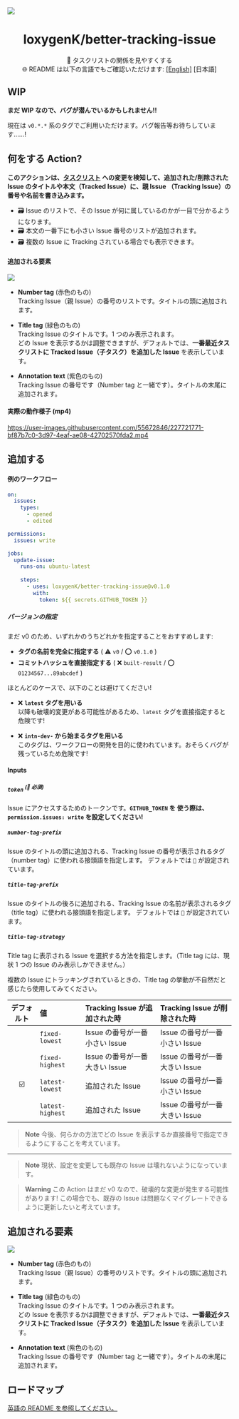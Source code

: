 <img src="./_readme/hero.svg" />

<div align="center">

# loxygenK/better-tracking-issue

🚩 タスクリストの関係を見やすくする<br />
🌐 README は以下の言語でもご確認いただけます: [[English]](./README.md) [日本語]

</div>

## WIP
**まだ WIP なので、バグが潜んでいるかもしれません!!**

現在は `v0.*.*` 系のタグでご利用いただけます。バグ報告等お待ちしています……!

## 何をする Action?

**このアクションは、[タスクリスト](https://docs.github.com/ja/get-started/writing-on-github/working-with-advanced-formatting/about-task-lists) への変更を検知して、追加された/削除された Issue のタイトルや本文（Tracked Issue）に、親 Issue （Tracking Issue）の番号や名前を書き込みます。**

- ️🗃️ Issue のリストで、その Issue が何に属しているのかが一目で分かるようになります。
- ️🗃️ 本文の一番下にも小さい Issue 番号のリストが追加されます。
- ️🗃️ 複数の Issue に Tracking されている場合でも表示できます。

#### 追加される要素

<img src="./_readme/textDescription.svg" />

- **Number tag** (赤色のもの)<br />
  Tracking Issue（親 Issue）の番号のリストです。タイトルの頭に追加されます。

- **Title tag** (緑色のもの)<br />
  Tracking Issue のタイトルです。1 つのみ表示されます。<br />
  どの Issue を表示するかは調整できますが、デフォルトでは、**一番最近タスクリストに Tracked Issue（子タスク）を追加した Issue** を表示しています。

- **Annotation text** (紫色のもの)<br />
  Tracking Issue の番号です（Number tag と一緒です）。タイトルの末尾に追加されます。

#### 実際の動作様子 (mp4)

https://user-images.githubusercontent.com/55672846/227721771-bf87b7c0-3d97-4eaf-ae08-42702570fda2.mp4

## 追加する
#### 例のワークフロー

```yaml
on:
  issues:
    types:
      - opened
      - edited

permissions:
  issues: write

jobs:
  update-issue:
    runs-on: ubuntu-latest
    
    steps:
      - uses: loxygenK/better-tracking-issue@v0.1.0
        with:
          token: ${{ secrets.GITHUB_TOKEN }}
```

##### バージョンの指定

まだ v0 のため、いずれかのうちどれかを指定することをおすすめします:

- **タグの名前を完全に指定する** ( ⚠️ `v0` / ⭕ `v0.1.0` )
- **コミットハッシュを直接指定する** ( ❌ `built-result` / ⭕ `01234567...89abcdef` )

ほとんどのケースで、以下のことは避けてください!

- ️️❌ **`latest` タグを用いる**<br />
  以降も破壊的変更がある可能性があるため、`latest` タグを直接指定すると危険です!

- ️️❌ **`intn-dev-` から始まるタグを用いる**<br />
  このタグは、ワークフローの開発を目的に使われています。おそらくバグが残っているため危険です!

#### Inputs

##### `token` <sup>(🔶 必須)</sup>
Issue にアクセスするためのトークンです。**`GITHUB_TOKEN` を 使う際は、 `permission.issues: write` を設定してください!**

##### `number-tag-prefix`
Issue のタイトルの頭に追加される、Tracking Issue の番号が表示されるタグ（number tag）に使われる接頭語を指定します。
デフォルトでは `🚩` が設定されています。

##### `title-tag-prefix`
Issue のタイトルの後ろに追加される、Tracking Issue の名前が表示されるタグ（title tag）に使われる接頭語を指定します。
デフォルトでは `🚩` が設定されています。

##### `title-tag-strategy`
Title tag に表示される Issue を選択する方法を指定します。（Title tag には、現状 1 つの Issue のみ表示しかできません。）

複数の Issue にトラッキングされているときの、Title tag の挙動が不自然だと感じたら使用してみてください。

| デフォルト | 値               | Tracking Issue が追加された時  | Tracking Issue が削除された時  |
| :--------: | :--------------- | :----------------------------- | :----------------------------- |
|            | `fixed-lowest`   | Issue の番号が一番小さい Issue | Issue の番号が一番小さい Issue |
|            | `fixed-highest`  | Issue の番号が一番大きい Issue | Issue の番号が一番大きい Issue |
|     ☑️     | `latest-lowest`  | 追加された Issue               | Issue の番号が一番小さい Issue |
|            | `latest-highest` | 追加された Issue               | Issue の番号が一番大きい Issue |

> **Note**
> 今後、何らかの方法でどの Issue を表示するか直接番号で指定できるようにすることを考えています。

---

> **Note**
> 現状、設定を変更しても既存の Issue は壊れないようになっています。

> **Warning**
> この Action はまだ v0 なので、破壊的な変更が発生する可能性があります! この場合でも、既存の Issue は問題なくマイグレートできるように更新したいと考えています。

## 追加される要素

<img src="./_readme/textDescription.svg" />

- **Number tag** (赤色のもの)<br />
  Tracking Issue（親 Issue）の番号のリストです。タイトルの頭に追加されます。

- **Title tag** (緑色のもの)<br />
  Tracking Issue のタイトルです。1 つのみ表示されます。<br />
  どの Issue を表示するかは調整できますが、デフォルトでは、**一番最近タスクリストに Tracked Issue（子タスク）を追加した Issue** を表示しています。

- **Annotation text** (紫色のもの)<br />
  Tracking Issue の番号です（Number tag と一緒です）。タイトルの末尾に追加されます。

## ロードマップ
[英語の README を参照してください。](./README.md)
